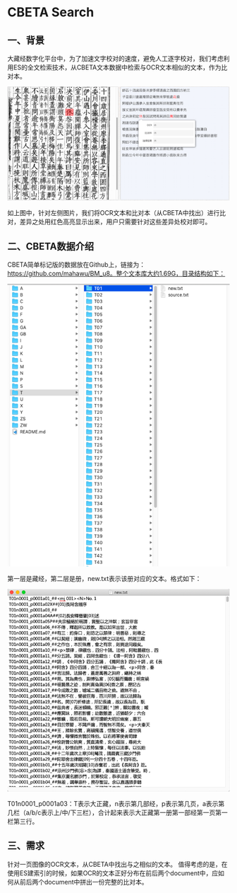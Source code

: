 # CBETA Search
## 一、背景

大藏经数字化平台中，为了加速文字校对的速度，避免人工逐字校对，我们考虑利用ES的全文检索技术，从CBETA文本数据中检索与OCR文本相似的文本，作为比对本。

![OCR和比对本](./img/1.png)

如上图中，针对左侧图片，我们将OCR文本和比对本（从CBETA中找出）进行比对，差异之处用红色高亮显示出来，用户只需要针对这些差异处校对即可。

## 二、CBETA数据介绍

CBETA简单标记版的数据放在Github上，链接为：https://github.com/mahawu/BM_u8。整个文本库大约1.69G，目录结构如下：

![BM_u8目录结构](./img/2.png)

第一层是藏经，第二层是册，new.txt表示该册对应的文本。格式如下：

![new.txt格式](./img/3.png)

T01n0001_p0001a03：T表示大正藏，n表示第几部经，p表示第几页，a表示第几栏（a/b/c表示上/中/下三栏），合计起来表示大正藏第一册第一部经第一页第一栏第三行。

## 三、需求

针对一页图像的OCR文本，从CBETA中找出与之相似的文本。
值得考虑的是，在使用ES建索引的时候，如果OCR的文本正好分布在前后两个document中，应如何从前后两个document中拼出一份完整的比对本。

